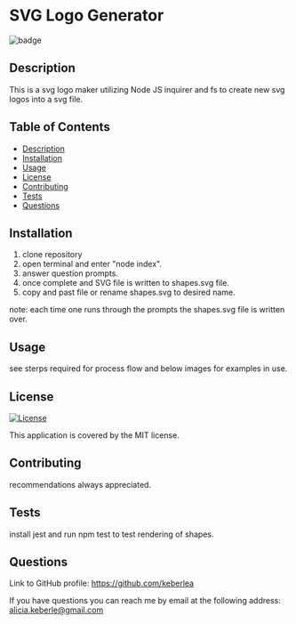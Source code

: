 # SVG Logo Generator
  
![badge](https://img.shields.io/badge/License-MIT-yellow.svg)
  

## Description
This is a svg logo maker utilizing Node JS inquirer and fs to create new svg logos into a svg file.

## Table of Contents
- [Description](#Description)
- [Installation](#Installation)
- [Usage](#Usage)
- [License](#License)
- [Contributing](#Contributing)
- [Tests](#Tests)
- [Questions](#Questions)

## Installation
1. clone repository 
2. open terminal and enter "node index". 
3. answer question prompts. 
4. once complete and SVG file is written to shapes.svg file. 
5. copy and past file or rename shapes.svg to desired name. 

note: each time one runs through the prompts the shapes.svg file is written over.

## Usage
see sterps required for process flow and below images for examples in use.

## License 
  
[![License](https://img.shields.io/badge/License-MIT-yellow.svg)](https://opensource.org/licenses/https://opensource.org/licenses/MIT)

This application is covered by the MIT license.
  
## Contributing
recommendations always appreciated.

## Tests
install jest and run npm test to test rendering of shapes.

## Questions
Link to GitHub profile: https://github.com/keberlea
  
If you have questions you can reach me by email at the following address: alicia.keberle@gmail.com
  

